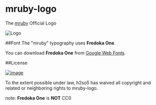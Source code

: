mruby-logo
==========

The [mruby](https://github.com/mruby/mruby) Official Logo

![Logo](https://raw.github.com/h2so5/mruby-logo/master/lego/png/mruby_logo_red.png)

##Font
The "mruby" typography uses __Fredoka One__.

You can download __Fredoka One__ from [Google Web Fonts](https://www.google.com/fonts/specimen/Fredoka+One).

##License

[![image](http://i.creativecommons.org/p/zero/1.0/88x31.png)](http://creativecommons.org/publicdomain/zero/1.0/)

To the extent possible under law, h2so5 has waived all copyright and related or neighboring rights to mruby-logo.

note: __Fredoka One__ is __NOT__ CC0
